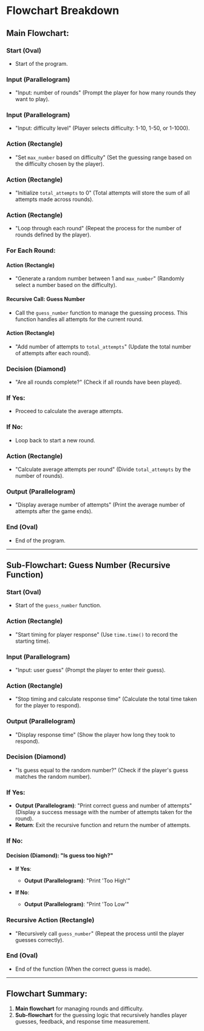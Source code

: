 # Flowchart Breakdown

## Main Flowchart:
### Start (Oval)
- Start of the program.

### Input (Parallelogram)
- "Input: number of rounds" (Prompt the player for how many rounds they want to play).

### Input (Parallelogram)
- "Input: difficulty level" (Player selects difficulty: 1-10, 1-50, or 1-1000).

### Action (Rectangle)
- "Set `max_number` based on difficulty" (Set the guessing range based on the difficulty chosen by the player).

### Action (Rectangle)
- "Initialize `total_attempts` to 0" (Total attempts will store the sum of all attempts made across rounds).

### Action (Rectangle)
- "Loop through each round" (Repeat the process for the number of rounds defined by the player).

### For Each Round:
#### Action (Rectangle)
- "Generate a random number between 1 and `max_number`" (Randomly select a number based on the difficulty).

#### Recursive Call: Guess Number
- Call the `guess_number` function to manage the guessing process. This function handles all attempts for the current round.

#### Action (Rectangle)
- "Add number of attempts to `total_attempts`" (Update the total number of attempts after each round).

### Decision (Diamond)
- "Are all rounds complete?" (Check if all rounds have been played).

### If Yes:
- Proceed to calculate the average attempts.

### If No:
- Loop back to start a new round.

### Action (Rectangle)
- "Calculate average attempts per round" (Divide `total_attempts` by the number of rounds).

### Output (Parallelogram)
- "Display average number of attempts" (Print the average number of attempts after the game ends).

### End (Oval)
- End of the program.

---

## Sub-Flowchart: Guess Number (Recursive Function)
### Start (Oval)
- Start of the `guess_number` function.

### Action (Rectangle)
- "Start timing for player response" (Use `time.time()` to record the starting time).

### Input (Parallelogram)
- "Input: user guess" (Prompt the player to enter their guess).

### Action (Rectangle)
- "Stop timing and calculate response time" (Calculate the total time taken for the player to respond).

### Output (Parallelogram)
- "Display response time" (Show the player how long they took to respond).

### Decision (Diamond)
- "Is guess equal to the random number?" (Check if the player's guess matches the random number).

### If Yes:
- **Output (Parallelogram)**: "Print correct guess and number of attempts" (Display a success message with the number of attempts taken for the round).
- **Return**: Exit the recursive function and return the number of attempts.

### If No:
#### Decision (Diamond): "Is guess too high?"
- **If Yes**:
  - **Output (Parallelogram)**: "Print 'Too High'"
  
- **If No**:
  - **Output (Parallelogram)**: "Print 'Too Low'"

### Recursive Action (Rectangle)
- "Recursively call `guess_number`" (Repeat the process until the player guesses correctly).

### End (Oval)
- End of the function (When the correct guess is made).

---

## Flowchart Summary:
1. **Main flowchart** for managing rounds and difficulty.
2. **Sub-flowchart** for the guessing logic that recursively handles player guesses, feedback, and response time measurement.
